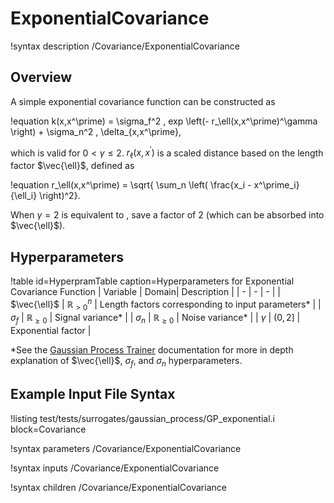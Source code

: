 # ExponentialCovariance

!syntax description /Covariance/ExponentialCovariance

## Overview

A simple exponential covariance function can be constructed as

!equation
k(x,x^\prime) = \sigma_f^2 \, exp \left(- r_\ell(x,x^\prime)^\gamma \right) + \sigma_n^2 \, \delta_{x,x^\prime},

which is valid for $0 < \gamma \leq 2$. $r_\ell(x,x^\prime)$ is a scaled distance based on the length factor $\vec{\ell}$, defined as

!equation
r_\ell(x,x^\prime) = \sqrt{ \sum_n \left( \frac{x_i - x^\prime_i}{\ell_i} \right)^2}.

When $\gamma = 2$ is equivalent to [](SquaredExponentialCovariance.md), save a factor of $2$ (which can be absorbed into $\vec{\ell}$).

## Hyperparameters

!table id=HyperpramTable caption=Hyperparameters for Exponential Covariance Function
| Variable | Domain| Description |
| - | - | - |
| $\vec{\ell}$ | $\mathbb{R}_{> 0}^n$ | Length factors corresponding to input parameters\* |
| $\sigma_f$ | $\mathbb{R}_{\geq 0}$ | Signal variance\* |
| $\sigma_n$ | $\mathbb{R}_{\geq 0}$ | Noise variance\* |
| $\gamma$ | $(0,2]$ | Exponential factor |

\*See the [Gaussian Process Trainer](GaussianProcessTrainer.md) documentation for more in depth explanation of $\vec{\ell}$, $\sigma_f$, and $\sigma_n$ hyperparameters.

## Example Input File Syntax

!listing test/tests/surrogates/gaussian_process/GP_exponential.i block=Covariance

!syntax parameters /Covariance/ExponentialCovariance

!syntax inputs /Covariance/ExponentialCovariance

!syntax children /Covariance/ExponentialCovariance
